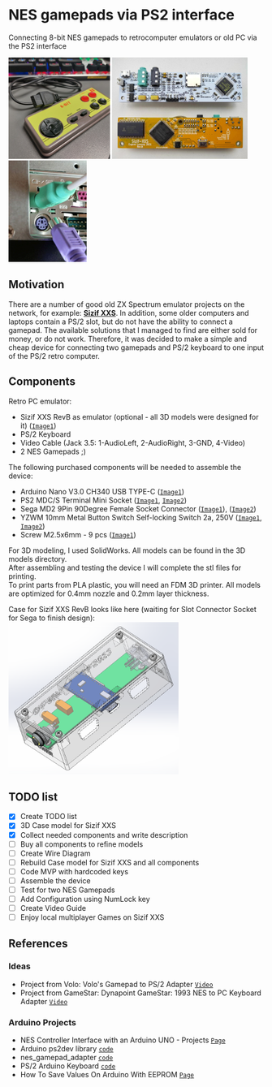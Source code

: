 # NES gamepads via PS2 interface
Connecting 8-bit NES gamepads to retrocomputer emulators or old PC via the PS2 interface

<img src="images/8bit_NES_gamepad.jpg" alt="NES Gamepad" height="200"/> <img src="images/sizif-xxs-revB.jpg" alt="Sizif XXS retro PC emulator" height="200"/> <img src="images/PS2_slot.png" alt="PS/2 slot" height="200"/>

## Motivation
There are a number of good old ZX Spectrum emulator projects on the network, for example: **[Sizif XXS](https://github.com/UzixLS/zx-sizif-xxs)**. In addition, some older computers and laptops contain a PS/2 slot, but do not have the ability to connect a gamepad. The available solutions that I managed to find are either sold for money, or do not work. Therefore, it was decided to make a simple and cheap device for connecting two gamepads and PS/2 keyboard to one input of the PS/2 retro computer.

## Components
Retro PC emulator:
- Sizif XXS RevB as emulator (optional - all 3D models were designed for it) ([`Image1`](/images/sizif-xxs-revB.jpg))
- PS/2 Keyboard
- Video Cable (Jack 3.5: 1-AudioLeft, 2-AudioRight, 3-GND, 4-Video)
- 2 NES Gamepads ;)

The following purchased components will be needed to assemble the device:
- Arduino Nano V3.0 CH340 USB TYPE-C ([`Image1`](/images/Arduino-Nano-V3_0-CH340-USB_TYPE-C.png))
- PS2 MDC/S Terminal Mini Socket ([`Image1`](/images/PC2-MDC-S1.png), [`Image2`](/images/PC2-MDC-S2.png))
- Sega MD2 9Pin 90Degree Female Socket Connector ([`Image1`](/images/Sega-slot.png)), ([`Image2`](/images/Sega-slot2.png))
- YZWM 10mm Metal Button Switch Self-locking Switch 2a, 250V ([`Image1`](/images/Metal-Button-Switch.png), [`Image2`](/images/Metal-Button-Switch2.png))
- Screw M2.5x6mm - 9 pcs ([`Image1`](/images/M2_5x6mm.png))

For 3D modeling, I used SolidWorks. All models can be found in the 3D models directory.\
After assembling and testing the device I will complete the stl files for printing.\
To print parts from PLA plastic, you will need an FDM 3D printer. All models are optimized for 0.4mm nozzle and 0.2mm layer thickness.

Case for Sizif XXS RevB looks like here (waiting for Slot Connector Socket for Sega to finish design):\
<img src="images/CaseForSizifXXS.png" alt="PS/2 slot" height="300"/>

## TODO list
- [X] Create TODO list
- [X] 3D Case model for Sizif XXS
- [X] Collect needed components and write description
- [ ] Buy all components to refine models
- [ ] Create Wire Diagram
- [ ] Rebuild Case model for Sizif XXS and all components
- [ ] Code MVP with hardcoded keys
- [ ] Assemble the device
- [ ] Test for two NES Gamepads
- [ ] Add Configuration using NumLock key
- [ ] Create Video Guide
- [ ] Enjoy local multiplayer Games on Sizif XXS

## References
### Ideas
- Project from Volo: Volo's Gamepad to PS/2 Adapter [`Video`](https://www.youtube.com/watch?v=FsssOJsSnDY)
- Project from GameStar: Dynapoint GameStar: 1993 NES to PC Keyboard Adapter [`Video`](https://youtu.be/Ko1SEP-VtGs?si=I_s7tsCCiQifjQXr)

### Arduino Projects
- NES Controller Interface with an Arduino UNO - Projects [`Page`](https://www.allaboutcircuits.com/projects/nes-controller-interface-with-an-arduino-uno/)
- Arduino ps2dev library [`code`](https://github.com/Harvie/ps2dev)
- nes_gamepad_adapter [`code`](https://github.com/Kokorev92/nes_gamepad_adapter/tree/master)
- PS/2 Arduino Keyboard [`code`](https://github.com/freedelity/ps2-keyboard)
- How To Save Values On Arduino With EEPROM [`Page`](https://roboticsbackend.com/how-to-save-values-on-arduino-with-eeprom/)